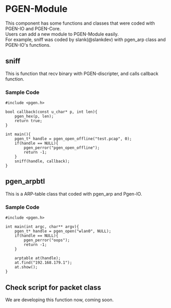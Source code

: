 

# PGEN-Module

This component has some functions and classes that were coded with PGEN-IO and PGEN-Core.  
Users can add a new module to PGEN-Module easily.  
For example, sniff was coded by slank(@slankdev) with pgen_arp class and PGEN-IO's functions.  

## sniff
This is function that recv binary with PGEN-discripter, and calls callback function. 

### Sample Code

	#include <pgen.h>

	bool callback(const u_char* p, int len){
		pgen_hex(p, len);
		return true;
	}

	int main(){
		pgen_t* handle = pgen_open_offline("test.pcap", 0);
		if(handle == NULL){
			pgen_perror("pgen_open_offline");
			return -1;
		}
		sniff(handle, callback);
	}


## pgen_arpbtl
This is a ARP-table class that coded with pgen_arp and Pgen-IO. 


### Sample Code

	#include <pgen.h>

	int main(int argc, char** argv){
		pgen_t* handle = pgen_open("wlan0", NULL);
		if(handle == NULL){
			pgen_perror("oops");
			return -1;
		}

		arptable at(handle);
		at.find("192.168.179.1");
		at.show();
	}


## Check script for packet class

We are developing this function now, coming soon.
